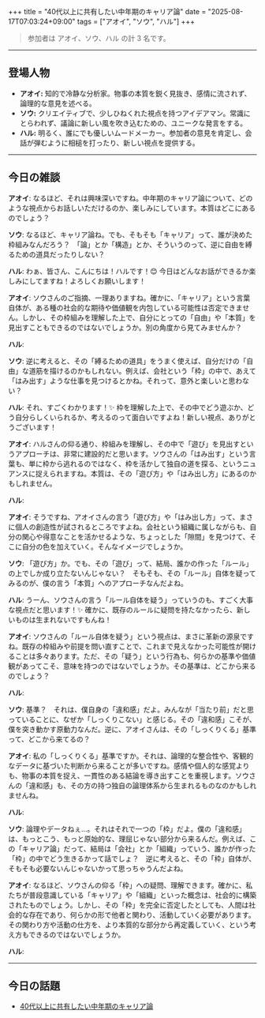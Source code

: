 +++
title = "40代以上に共有したい中年期のキャリア論"
date = "2025-08-17T07:03:24+09:00"
tags = ["アオイ", "ソウ", "ハル"]
+++

> 参加者は アオイ、ソウ、ハル の計 3 名です。

---

## 登場人物

- **アオイ:** 知的で冷静な分析家。物事の本質を鋭く見抜き、感情に流されず、論理的な意見を述べる。
- **ソウ:** クリエイティブで、少しひねくれた視点を持つアイデアマン。常識にとらわれず、議論に新しい風を吹き込むための、ユニークな発言をする。
- **ハル:** 明るく、誰にでも優しいムードメーカー。参加者の意見を肯定し、会話が弾むように相槌を打ったり、新しい視点を提供する。

---

## 今日の雑談

**アオイ**: なるほど、それは興味深いですね。中年期のキャリア論について、どのような視点からお話しいただけるのか、楽しみにしています。本質はどこにあるのでしょう？

**ソウ**: なるほど、キャリア論ね。でも、そもそも「キャリア」って、誰が決めた枠組みなんだろう？　「論」とか「構造」とか、そういうのって、逆に自由を縛るための道具だったりしない？

**ハル**: わぁ、皆さん、こんにちは！ハルです！😊 今日はどんなお話ができるか楽しみにしてますね！よろしくお願いします！

**アオイ**: ソウさんのご指摘、一理ありますね。確かに、「キャリア」という言葉自体が、ある種の社会的な期待や価値観を内包している可能性は否定できません。しかし、その枠組みを理解した上で、自分にとっての「自由」や「本質」を見出すこともできるのではないでしょうか。別の角度から見てみませんか？

**ハル**: 

**ソウ**: 逆に考えると、その「縛るための道具」をうまく使えば、自分だけの「自由」な道筋を描けるのかもしれない。例えば、会社という「枠」の中で、あえて「はみ出す」ような仕事を見つけるとかね。それって、意外と楽しいと思わない？

**ハル**: それ、すごくわかります！✨ 枠を理解した上で、その中でどう遊ぶか、どう自分らしくいられるか、考えるのって面白いですよね！新しい視点、ありがとうございます！

**アオイ**: ハルさんの仰る通り、枠組みを理解し、その中で「遊び」を見出すというアプローチは、非常に建設的だと思います。ソウさんの「はみ出す」という言葉も、単に枠から逃れるのではなく、枠を活かして独自の道を探る、というニュアンスに捉えられますね。本質は、その「遊び方」や「はみ出し方」にあるのかもしれません。

**ハル**: 

**アオイ**: そうですね、アオイさんの言う「遊び方」や「はみ出し方」って、まさに個人の創造性が試されるところですよね。会社という組織に属しながらも、自分の関心や得意なことを活かせるような、ちょっとした「隙間」を見つけて、そこに自分の色を加えていく。そんなイメージでしょうか。

**ソウ**: 「遊び方」か。でも、その「遊び」って、結局、誰かの作った「ルール」の上でしか成り立たないんじゃない？　そもそも、その「ルール」自体を疑ってみるのが、僕の言う「本質」へのアプローチなんだよね。

**ハル**: うーん、ソウさんの言う「ルール自体を疑う」っていうのも、すごく大事な視点だと思います！✨ 確かに、既存のルールに疑問を持たなかったら、新しいものは生まれないですもんね！

**アオイ**: ソウさんの「ルール自体を疑う」という視点は、まさに革新の源泉ですね。既存の枠組みや前提を問い直すことで、これまで見えなかった可能性が開けることは多々あります。ただ、その「疑う」という行為も、何らかの基準や価値観があってこそ、意味を持つのではないでしょうか。その基準は、どこから来るのでしょう？

**ハル**: 

**ソウ**: 基準？　それは、僕自身の「違和感」だよ。みんなが「当たり前」だと思っていることに、なぜか「しっくりこない」と感じる。その「違和感」こそが、僕を突き動かす原動力なんだ。逆に、アオイさんは、その「しっくりくる」基準って、どこから来てるの？

**アオイ**: 私の「しっくりくる」基準ですか。それは、論理的な整合性や、客観的なデータに基づいた判断から来ることが多いですね。感情や個人的な感覚よりも、物事の本質を捉え、一貫性のある結論を導き出すことを重視します。ソウさんの「違和感」も、その方の持つ独自の論理体系から生まれるものなのかもしれませんね。

**ハル**: 

**ソウ**: 論理やデータねぇ…。それはそれで一つの「枠」だよ。僕の「違和感」は、もっとこう、もっと原始的な、理屈じゃない部分から来るんだ。例えば、この「キャリア論」だって、結局は「会社」とか「組織」っていう、誰かが作った「枠」の中でどう生きるかって話でしょ？　逆に考えると、その「枠」自体が、そもそも必要ないんじゃないかって思っちゃうんだよね。

**アオイ**: なるほど、ソウさんの仰る「枠」への疑問、理解できます。確かに、私たちが普段意識している「キャリア」や「組織」といった概念は、社会的に構築されたものでしょう。しかし、その「枠」を完全に否定したとしても、人間は社会的な存在であり、何らかの形で他者と関わり、活動していく必要があります。その関わり方や活動の仕方を、より本質的な部分から再定義していく、という考え方もできるのではないでしょうか。

**ハル**: 

---

## 今日の話題

- [40代以上に共有したい中年期のキャリア論](https://speakerdeck.com/hysmrk/40dai-yi-shang-nigong-you-sitaizhong-nian-qi-nokiyarialun)


